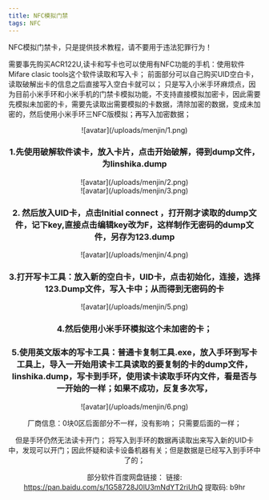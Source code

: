 ```yaml
---
title: NFC模拟门禁
tags: NFC
---
```


NFC模拟门禁卡，只是提供技术教程，请不要用于违法犯罪行为！

需要事先购买ACR122U,读卡和写卡也可以使用有NFC功能的手机：使用软件Mifare clasic tools这个软件读取和写入卡；
前面部分可以自己购买UID空白卡，读取破解出卡的信息之后直接写入空白卡就可以；
只是写入小米手环麻烦点，因为目前小米手环和小米手机的门禁卡模拟功能，不支持直接模拟加密卡，因此需要先模拟未加密的卡，需要先读取出需要模拟的卡数据，清除加密的数据，变成未加密的，然后使用小米手环三NFC版模拟；再写入加密数据；


<!--more--> 

  <div align=center>![avatar](/uploads/menjin/1.png)


### 1.先使用破解软件读卡，放入卡片，点击开始破解，得到dump文件，为linshika.dump

  <div align=center>![avatar](/uploads/menjin/2.png)
  <div align=center>![avatar](/uploads/menjin/3.png)


### 2. 然后放入UID卡，点击Initial connect ，打开刚才读取的dump文件，记下key,直接点击编辑key改为F，这样制作无密码的dump文件，另存为123.dump

  <div align=center>![avatar](/uploads/menjin/4.png)

### 3.打开写卡工具：放入新的空白卡，UID卡，点击初始化，连接，选择123.Dump文件，写入卡中；从而得到无密码的卡
  <div align=center>![avatar](/uploads/menjin/5.png)


### 4.然后使用小米手环模拟这个未加密的卡；

### 5.使用英文版本的写卡工具：普通卡复制工具.exe，放入手环到写卡工具上，导入一开始用读卡工具读取的要复制的卡的dump文件，linshika.dump，写卡到手环，使用读卡读取手环内文件，看是否与一开始的一样；如果不成功，反复多次写，
  <div align=center>![avatar](/uploads/menjin/6.png)


厂商信息：0块0区后面部分不一样，没有影响；
只需要后面的一样；

但是手环仍然无法读卡开门；
将写入到手环的数据再读取出来写入新的UID卡中，发现可以开门；因此怀疑和读卡设备机器有关；但是数据是已经写入到手环中了的；

部分软件百度网盘链接：
链接: https://pan.baidu.com/s/1G58728J0lU3mNdYT2riUhQ 提取码: b9hr 